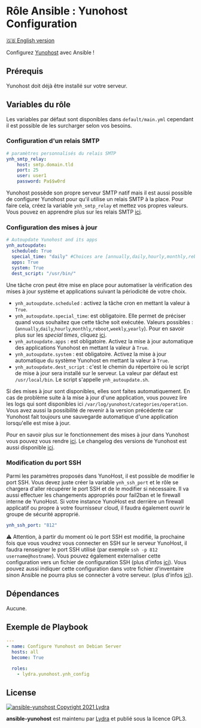 # Rôle Ansible : Yunohost Configuration

[🇬🇧 English version](README.md)

Configurez [Yunohost](https://yunohost.org/#/) avec Ansible !

## Prérequis

Yunohost doit déjà être installé sur votre serveur.

## Variables du rôle

Les variables par défaut sont disponibles dans `default/main.yml` cependant il est possible de les surcharger selon vos besoins.

### Configuration d'un relais SMTP

```yml
# paramètres personnalisés du relais SMTP
ynh_smtp_relay:
    host: smtp.domain.tld
    port: 25
    user: user1
    password: Pa$$w0rd
```

Yunohost possède son propre serveur SMTP natif mais il est aussi possible de configurer Yunohost pour qu'il utilise un relais SMTP à la place.
Pour faire cela, créez la variable `ynh_smtp_relay` et mettez vos propres valeurs. Vous pouvez en apprendre plus sur les relais SMTP [ici](https://yunohost.org/fr/administrate/specific_use_cases/email_relay).

### Configuration des mises à jour

```yml
# Autoupdate Yunohost and its apps
ynh_autoupdate:
  scheduled: True
  special_time: "daily" #Choices are [annually,daily,hourly,monthly,reboot,weekly,yearly]
  apps: True
  system: True
  dest_script: "/usr/bin/"
```

Une tâche cron peut être mise en place pour automatiser la vérification des mises à jour système et applications suivant la périodicité de votre choix.

- `ynh_autoupdate.scheduled` : activez la tâche cron en mettant la valeur à `True`.
- `ynh_autoupdate.special_time`: est obligatoire. Elle permet de préciser quand vous souhaitez que cette tâche soit exécutée. Valeurs possibles : (`annually`,`daily`,`hourly`,`monthly`,`reboot`,`weekly`,`yearly`). Pour en savoir plus sur les _special times_, cliquez [ici](https://docs.ansible.com/ansible/latest/collections/ansible/builtin/cron_module.html).
- `ynh_autoupdate.apps` : est obligatoire. Activez la mise à jour automatique des applications Yunohost en mettant la valeur à `True`.
- `ynh_autoupdate.system` : est obligatoire. Activez la mise à jour automatique du système Yunohost en mettant la valeur à `True`.
- `ynh_autoupdate.dest_script` : c'est le chemin du répertoire où le script de mise à jour sera installé sur le serveur. La valeur par défaut est `/usr/local/bin`. Le script s'appelle `ynh_autoupdate.sh`.

Si des mises à jour sont disponibles, elles sont faites automatiquement. En cas de problème suite à la mise à jour d'une application, vous pouvez lire les logs qui sont disponibles ici `/var/log/yunohost/categories/operation`. Vous avez aussi la possibilité de revenir à la version précédente car Yunohost fait toujours une sauvegarde automatique d'une application lorsqu'elle est mise à jour.

Pour en savoir plus sur le fonctionnement des mises à jour dans Yunohost vous pouvez vous rendre [ici](https://yunohost.org/fr/update). Le changelog des versions de Yunohost est aussi disponible [ici](https://forum.yunohost.org/tag/ynh_release).

### Modification du port SSH

Parmi les paramètres proposés dans YunoHost, il est possible de modifier le port SSH. Vous devez juste créer la variable `ynh_ssh_port` et le rôle se chargera d'aller récupérer le port SSH et de le modifier si nécessaire. Il va aussi effectuer les changements appropriés pour fail2ban et le firewall interne de YunoHost.
Si votre instance YunoHost est derrière un firewall applicatif ou propre à votre fournisseur cloud, il faudra également ouvrir le groupe de sécurité approprié.

```yml
ynh_ssh_port: "812"
```

⚠️ Attention, à partir du moment où le port SSH est modifié, la prochaine fois que vous voudrez vous connecter en SSH sur le serveur YunoHost, il faudra renseigner le port SSH utilisé (par exemple `ssh -p 812 username@hostname`). Vous pouvez également externaliser cette configuration vers un fichier de configuration SSH (plus d'infos [ici](https://linuxize.com/post/using-the-ssh-config-file/)). Vous pouvez aussi indiquer cette configuration dans votre fichier d'inventaire sinon Ansible ne pourra plus se connecter à votre serveur. (plus d'infos [ici](https://docs.ansible.com/ansible/latest/reference_appendices/faq.html#how-do-i-handle-different-machines-needing-different-user-accounts-or-ports-to-log-in-with)).

## Dépendances

Aucune.

## Exemple de Playbook

```yml
---
- name: Configure Yunohost on Debian Server
  hosts: all
  become: True

  roles:
    - lydra.yunohost.ynh_config
```

## License

[![ansible-yunohost Copyright 2021 Lydra](https://www.gnu.org/graphics/gplv3-with-text-136x68.png)](https://choosealicense.com/licenses/gpl-3.0/)

**ansible-yunohost** est maintenu par [Lydra](https://lydra.fr/) et publié sous la licence GPL3.
